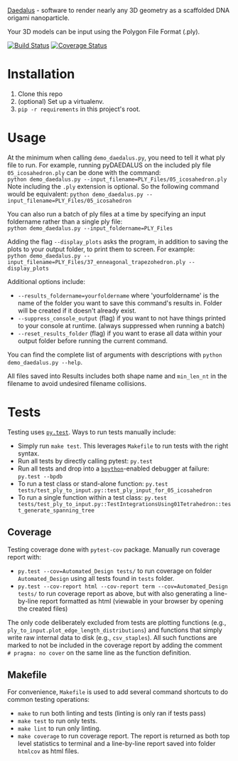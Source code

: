 [Daedalus](http://daedalus-dna-origami-portal.org/) - software to render nearly any 3D geometry as a scaffolded DNA origami nanoparticle.

Your 3D models can be input using the Polygon File Format (.ply).

[![Build Status](https://travis-ci.org/TheGrimmScientist/pyDAEDALUS.svg?branch=master)](https://travis-ci.org/TheGrimmScientist/pyDAEDALUS) [![Coverage Status](https://coveralls.io/repos/github/TheGrimmScientist/pyDAEDALUS/badge.svg?branch=master)](https://coveralls.io/github/TheGrimmScientist/pyDAEDALUS?branch=master)

# Installation

1. Clone this repo
1. (optional) Set up a virtualenv.
1. `pip -r requirements` in this project's root.

# Usage
At the minimum when calling `demo_daedalus.py`, you need to tell it what ply file to run.  For example, running pyDAEDALUS on the included ply file `05_icosahedron.ply` can be done with the command:  
`python demo_daedalus.py --input_filename=PLY_Files/05_icosahedron.ply`
 Note including the `.ply` extension is optional.  So the following command would be equivalent: `python demo_daedalus.py --input_filename=PLY_Files/05_icosahedron`

You can also run a batch of ply files at a time by specifying an input foldername rather than a single ply file:  
`python demo_daedalus.py --input_foldername=PLY_Files`

Adding the flag `--display_plots` asks the program, in addition to saving the plots to your output folder, to print them to screen.  For example:  
`python demo_daedalus.py --input_filename=PLY_Files/37_enneagonal_trapezohedron.ply --display_plots`

Additional options include:
 * `--results_foldername=yourfoldername` where 'yourfoldername' is the name of the folder you want to save this command's results in.  Folder will be created if it doesn't already exist.
 * `--suppress_console_output` (flag) if you want to not have things printed to your console at runtime. (always suppressed when running a batch)
 * `--reset_results_folder` (flag) if you want to erase all data within your output folder before running the current command.

You can find the complete list of arguments with descriptions with `python demo_daedalus.py --help`.


All files saved into Results includes both shape name and `min_len_nt` in the filename to avoid undesired filename collisions.

# Tests
Testing uses [`py.test`](http://docs.pytest.org/en/latest/usage.html).  Ways to run tests manually include:
 * Simply run `make test`.  This leverages `Makefile` to run tests with the right syntax.
 * Run all tests by directly calling pytest: `py.test`
 * Run all tests and drop into a [`bpython`](https://bpython-interpreter.org/)-enabled debugger at failure: `py.test --bpdb`
 * To run a test class or stand-alone function: `py.test tests/test_ply_to_input.py::test_ply_input_for_05_icosahedron`
 * To run a single function within a test class: `py.test tests/test_ply_to_input.py::TestIntegrationsUsing01Tetrahedron::test_generate_spanning_tree`
 
## Coverage

 Testing coverage done with `pytest-cov` package.  Manually run coverage report with:
 * `py.test --cov=Automated_Design tests/` to run coverage on folder `Automated_Design` using all tests found in `tests` folder.
 * `py.test --cov-report html --cov-report term --cov=Automated_Design tests/` to run coverage report as above, but with also generating a line-by-line report formatted as html (viewable in your browser by opening the created files)

The only code deliberately excluded from tests are plotting functions (e.g., `ply_to_input.plot_edge_length_distributions`) and functions that simply write raw internal data to disk (e.g., `csv_staples`).  All such functions are marked to not be included in the coverage report by adding the comment `  # pragma: no cover` on the same line as the function definition.

## Makefile

For convenience, `Makefile` is used to add several command shortcuts to do common testing operations:
* `make` to run both linting and tests (linting is only ran if tests pass)
* `make test` to run only tests.
* `make lint` to run only linting.
* `make coverage` to run coverage report.  The report is returned as both top level statistics to terminal and a line-by-line report saved into folder `htmlcov` as html files.